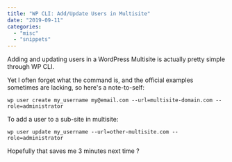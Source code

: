 ```yaml
---
title: "WP CLI: Add/Update Users in Multisite"
date: "2019-09-11"
categories: 
  - "misc"
  - "snippets"
---
```


Adding and updating users in a WordPress Multisite is actually pretty simple through WP CLI.

Yet I often forget what the command is, and the official examples sometimes are lacking, so here's a note-to-self:

```
wp user create my_username my@email.com --url=multisite-domain.com --role=administrator
```

To add a user to a sub-site in multisite:

```
wp user update my_username --url=other-multisite.com --role=administrator
```

Hopefully that saves me 3 minutes next time ?
